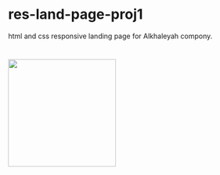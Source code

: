 # res-land-page-proj1
html and css responsive landing page for Alkhaleyah compony.
#  <code><img width="220" src="images/Screenshot 2024-03-24 002051.png"> </a></code>

